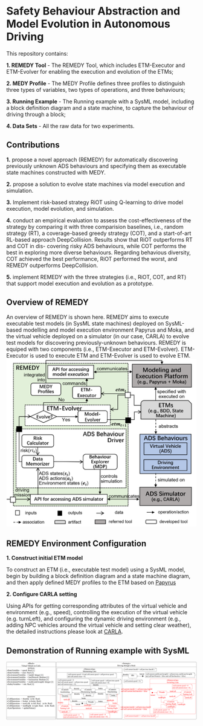 # Safety Behaviour Abstraction and Model Evolution in Autonomous Driving

This repository contains:

**1. REMEDY Tool** -  The REMEDY Tool, which includes ETM-Executor and ETM-Evolver for enabling the execution and evolution of the ETMs;

**2. MEDY Profile** - The MEDY Profile defines three profiles to distinguish three types of variables, two types of operations, and three behaviours;

**3. Running Example** - The Running example with a SysML model, including a block definition diagram and a state machine, to capture the behaviour of driving through a block;

**4. Data Sets** - All the raw data for two experiments.

## Contributions ##
**1.** propose a novel approach (REMEDY) for automatically discovering previously unknown ADS behaviours and specifying them as executable state machines constructed with MEDY.

**2.** propose a solution to evolve state machines via model execution and simulation.

**3.** Implement risk-based strategy RiOT using Q-learning to drive model execution, model evolution, and simulation.

**4.** conduct an empirical evaluation to assess the cost-effectiveness of the strategy by comparing it with three comparision baselines, i.e., random strategy
(RT), a coverage-based greedy strategy (COT), and a start-of-art RL-based approach DeepCollision.  Results show that RiOT outperforms RT and COT in dis-
covering risky ADS behaviours, while COT performs the best in exploring more diverse behaviours. Regarding behavious diversity, COT achieved the
best performance, RiOT performed the worst, and REMEDY outperforms DeepCollision.

**5.** implement REMEDY with the three strategies (i.e., RiOT, COT, and RT) that support model execution and evolution as a prototype.

## Overview of REMEDY ##
An overview of REMEDY is shown here. REMEDY aims to execute executable test models (in SysML state machines) deployed on SysML-based modelling and model execution environment Papyrus and
Moka, and the virtual vehicle deployed on a simulator (in our case, CARLA) to evolve test models for discovering previously-unknown behaviours. REMEDY is equiped with two components (i.e., ETM-Executor
and ETM-Evolver). ETM-Executor is used to execute ETM and ETM-Evolver is used to evolve ETM.
![image](https://github.com/ABCRepository/Repository/blob/main/Overview%20of%20REMEDY/overview%20of%20framework1.png)

## REMEDY Environment Configuration ##
**1. Construct initial ETM model**

To construct an ETM (i.e., executable test model) using a SysML model, begin by building a block definition diagram and a state machine diagram, and then apply defined MEDY profiles to the ETM based on [Papyrus](https://projects.eclipse.org/projects/modeling.mdt.papyrus)

**2. Configure CARLA setting**

Using APIs for getting corresponding attributes of the virtual vehicle and environment (e.g., speed), controlling the execution of the virtual vehicle (e.g. turnLeft), and configuring the dynamic driving environment (e.g., adding NPC vehicles around the virtual vehicle and setting clear weather), the detailed instructions please look at [CARLA](https://carla.readthedocs.io/en/latest/python_api).

## Demonstration of Running example with SysML ##
![image](https://github.com/ABCRepository/Repository/blob/main/Running%20example%20SysML%20model/running%20example.png)

